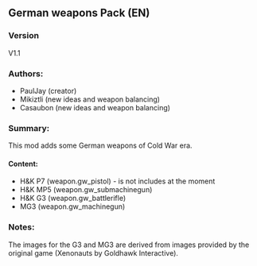 ## German weapons Pack (EN)

### Version
V1.1

### Authors:
- PaulJay (creator)
- Mikiztli (new ideas and weapon balancing)
- Casaubon (new ideas and weapon balancing)


### Summary:
This mod adds some German weapons of Cold War era.

#### Content:
- H&K P7  (weapon.gw_pistol) - is not includes at the moment
- H&K MP5 (weapon.gw_submachinegun)
- H&K G3  (weapon.gw_battlerifle)
- MG3     (weapon.gw_machinegun)

### Notes:
The images for the G3 and MG3 are derived from images provided by the original game (Xenonauts by Goldhawk Interactive).
